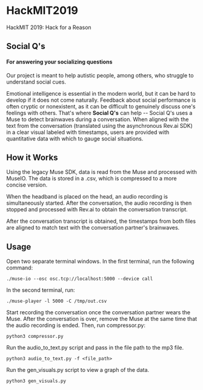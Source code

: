 # HackMIT2019
HackMIT 2019: Hack for a Reason

## Social Q's
#### For answering your socializing questions
Our project is meant to help autistic people, among others, who struggle to understand social cues.

Emotional intelligence is essential in the modern world, but it can be hard to develop if it does not come naturally. Feedback about social performance is often cryptic or nonexistent, as it can be difficult to genuinely discuss one's feelings with others. That's where **Social Q's** can help -- Social Q's uses a Muse to detect brainwaves during a conversation. When aligned with the text from the conversation (translated using the asynchronous Rev.ai SDK) in a clear visual labeled with timestamps, users are provided with quantitative data with which to gauge social situations.

## How it Works
Using the legacy Muse SDK, data is read from the Muse and processed with MuseIO. The data is stored in a .csv, which is compressed to a more concise version.

When the headband is placed on the head, an audio recording is simultaneously started. After the conversation, the audio recording is then stopped and processed with Rev.ai to obtain the conversation transcript.

After the conversation transcript is obtained, the timestamps from both files are aligned to match text with the conversation partner's brainwaves.

## Usage
Open two separate terminal windows.
In the first terminal, run the following command:
```
./muse-io --osc osc.tcp://localhost:5000 --device call
```
In the second terminal, run:
```
./muse-player -l 5000 -C /tmp/out.csv
```

Start recording the conversation once the conversation partner wears the Muse. After the conversation is over, remove the Muse at the same time that the audio recording is ended. Then, run compressor.py:
```
python3 compressor.py
```
Run the audio_to_text.py script and pass in the file path to the mp3 file.
```
python3 audio_to_text.py -f <file_path>
```
Run the gen_visuals.py script to view a graph of the data.
```
python3 gen_visuals.py
```
